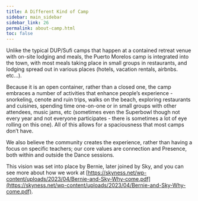 ```yaml
---
title: A Different Kind of Camp
sidebar: main_sidebar
sidebar_link: 26
permalink: about-camp.html
toc: false
---
```


Unlike the typical DUP/Sufi camps that happen at a contained retreat venue with on-site lodging and meals, the Puerto Morelos camp is integrated into the town, with most meals taking place in small groups in restaurants, and lodging spread out in various places (hotels, vacation rentals, airbnbs. etc...).

Because it is an open container, rather than a closed one, the camp embraces a number of activities that enhance people’s experience - snorkeling, cenote and ruin trips, walks on the beach, exploring restaurants and cuisines, spending time one-on-one or in small groups with other attendees, music jams, etc (sometimes even the Superbowl though not every year and not everyone participates - there is sometimes a lot of eye rolling on this one). All of this allows for a spaciousness that most camps don’t have. 

We also believe the community creates the experience, rather than having a focus on specific teachers; our core values are connection and Presence, both within and outside the Dance sessions.

This vision was set into place by Bernie, later joined by Sky, and you can see more about how we work at [https://skyness.net/wp-content/uploads/2023/04/Bernie-and-Sky-Why-come.pdf](https://skyness.net/wp-content/uploads/2023/04/Bernie-and-Sky-Why-come.pdf).